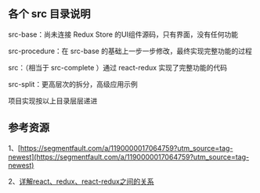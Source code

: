 ## 各个 src 目录说明

src-base：尚未连接 Redux Store 的UI组件源码，只有界面，没有任何功能

src-procedure：在 src-base 的基础上一步一步修改，最终实现完整功能的过程

src：（相当于 src-complete ）通过 react-redux 实现了完整功能的代码

src-split：更高层次的拆分，高级应用示例

项目实现按以上目录层层递进


## 参考资源

1、[https://segmentfault.com/a/1190000017064759?utm_source=tag-newest](https://segmentfault.com/a/1190000017064759?utm_source=tag-newest)

2、[详解react、redux、react-redux之间的关系](https://www.jianshu.com/p/728a1afce96d)

